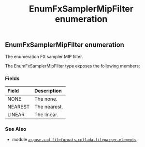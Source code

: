 ﻿---
title: EnumFxSamplerMipFilter enumeration
second_title: Aspose.CAD for Python via .NET API References
description: 
type: docs
weight: 1290
url: /python-net/aspose.cad.fileformats.collada.fileparser.elements/enumfxsamplermipfilter/
is_root: false
---

## EnumFxSamplerMipFilter enumeration

The enumeration FX sampler MIP filter.



The EnumFxSamplerMipFilter type exposes the following members:

### Fields
| Field | Description |
| :- | :- |
| NONE | The none. |
| NEAREST | The nearest. |
| LINEAR | The linear. |



### See Also
* module [`aspose.cad.fileformats.collada.fileparser.elements`](..)
